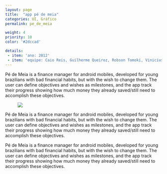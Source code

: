 ```yaml
---
layout: page
title:  "app pé de meia"
categories: UI, Gráfico
permalink: pe_de_meia

weight: 4
priority: 10
color: '#2dccad'

details:
 - item: 'ano: 2012'
 - item: 'equipe: Caio Reis, Guilherme Queiroz, Robson Tomoki, Vinicius de Jesus'
---
```


Pé de Meia is a finance manager for android mobiles, developed for young brazilians with bad financial habits, but with the wish to change them. The user can define objectives and wishes as milestones, and the app track their progress showing how much money they already saved/still need to accomplish these objectives.

<figure><img src="{{ site.baseurl }}/assets/proj_pe_de_meia.png"/></figure>

Pé de Meia is a finance manager for android mobiles, developed for young brazilians with bad financial habits, but with the wish to change them. The user can define objectives and wishes as milestones, and the app track their progress showing how much money they already saved/still need to accomplish these objectives.

Pé de Meia is a finance manager for android mobiles, developed for young brazilians with bad financial habits, but with the wish to change them. The user can define objectives and wishes as milestones, and the app track their progress showing how much money they already saved/still need to accomplish these objectives.

